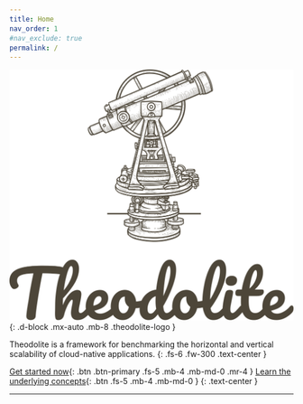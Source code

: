 ```yaml
---
title: Home
nav_order: 1
#nav_exclude: true
permalink: /
---
```


![Theodolite](assets/theodolite-stacked-transparent.svg){: .d-block .mx-auto .mb-8 .theodolite-logo }


Theodolite is a framework for benchmarking the horizontal and vertical scalability of cloud-native applications.
{: .fs-6 .fw-300 .text-center }

[Get started now](quickstart){: .btn .btn-primary .fs-5 .mb-4 .mb-md-0 .mr-4 }
[Learn the underlying concepts](benchmarks-and-executions){: .btn .fs-5 .mb-4 .mb-md-0 }
{: .text-center }

---

